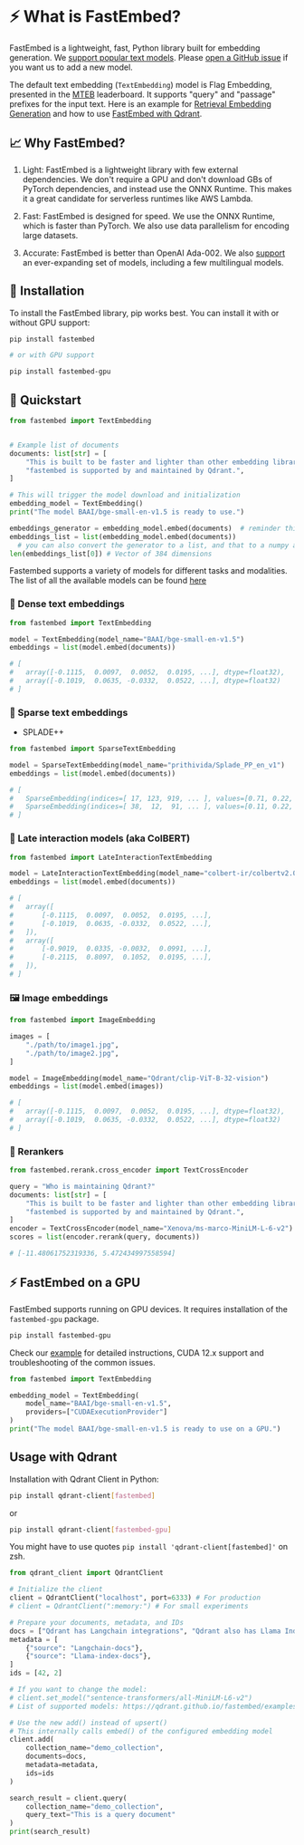 # ⚡️ What is FastEmbed?

FastEmbed is a lightweight, fast, Python library built for embedding generation. We [support popular text models](https://qdrant.github.io/fastembed/examples/Supported_Models/). Please [open a GitHub issue](https://github.com/qdrant/fastembed/issues/new) if you want us to add a new model.

The default text embedding (`TextEmbedding`) model is Flag Embedding, presented in the [MTEB](https://huggingface.co/spaces/mteb/leaderboard) leaderboard. It supports "query" and "passage" prefixes for the input text. Here is an example for [Retrieval Embedding Generation](https://qdrant.github.io/fastembed/qdrant/Retrieval_with_FastEmbed/) and how to use [FastEmbed with Qdrant](https://qdrant.github.io/fastembed/qdrant/Usage_With_Qdrant/).

## 📈 Why FastEmbed?

1. Light: FastEmbed is a lightweight library with few external dependencies. We don't require a GPU and don't download GBs of PyTorch dependencies, and instead use the ONNX Runtime. This makes it a great candidate for serverless runtimes like AWS Lambda. 

2. Fast: FastEmbed is designed for speed. We use the ONNX Runtime, which is faster than PyTorch. We also use data parallelism for encoding large datasets.

3. Accurate: FastEmbed is better than OpenAI Ada-002. We also [support](https://qdrant.github.io/fastembed/examples/Supported_Models/) an ever-expanding set of models, including a few multilingual models.

## 🚀 Installation

To install the FastEmbed library, pip works best. You can install it with or without GPU support:

```bash
pip install fastembed

# or with GPU support

pip install fastembed-gpu
```

## 📖 Quickstart

```python
from fastembed import TextEmbedding


# Example list of documents
documents: list[str] = [
    "This is built to be faster and lighter than other embedding libraries e.g. Transformers, Sentence-Transformers, etc.",
    "fastembed is supported by and maintained by Qdrant.",
]

# This will trigger the model download and initialization
embedding_model = TextEmbedding()
print("The model BAAI/bge-small-en-v1.5 is ready to use.")

embeddings_generator = embedding_model.embed(documents)  # reminder this is a generator
embeddings_list = list(embedding_model.embed(documents))
  # you can also convert the generator to a list, and that to a numpy array
len(embeddings_list[0]) # Vector of 384 dimensions
```

Fastembed supports a variety of models for different tasks and modalities.
The list of all the available models can be found [here](https://qdrant.github.io/fastembed/examples/Supported_Models/)
### 🎒 Dense text embeddings

```python
from fastembed import TextEmbedding

model = TextEmbedding(model_name="BAAI/bge-small-en-v1.5")
embeddings = list(model.embed(documents))

# [
#   array([-0.1115,  0.0097,  0.0052,  0.0195, ...], dtype=float32),
#   array([-0.1019,  0.0635, -0.0332,  0.0522, ...], dtype=float32)
# ]

```



### 🔱 Sparse text embeddings

* SPLADE++

```python
from fastembed import SparseTextEmbedding

model = SparseTextEmbedding(model_name="prithivida/Splade_PP_en_v1")
embeddings = list(model.embed(documents))

# [
#   SparseEmbedding(indices=[ 17, 123, 919, ... ], values=[0.71, 0.22, 0.39, ...]),
#   SparseEmbedding(indices=[ 38,  12,  91, ... ], values=[0.11, 0.22, 0.39, ...])
# ]
```

<!--
* BM42 - ([link](ToDo))

```
from fastembed import SparseTextEmbedding

model = SparseTextEmbedding(model_name="Qdrant/bm42-all-minilm-l6-v2-attentions")
embeddings = list(model.embed(documents))

# [
#   SparseEmbedding(indices=[ 17, 123, 919, ... ], values=[0.71, 0.22, 0.39, ...]),
#   SparseEmbedding(indices=[ 38,  12,  91, ... ], values=[0.11, 0.22, 0.39, ...])
# ]
```
-->

### 🦥 Late interaction models (aka ColBERT)


```python
from fastembed import LateInteractionTextEmbedding

model = LateInteractionTextEmbedding(model_name="colbert-ir/colbertv2.0")
embeddings = list(model.embed(documents))

# [
#   array([
#       [-0.1115,  0.0097,  0.0052,  0.0195, ...],
#       [-0.1019,  0.0635, -0.0332,  0.0522, ...],
#   ]),
#   array([
#       [-0.9019,  0.0335, -0.0032,  0.0991, ...],
#       [-0.2115,  0.8097,  0.1052,  0.0195, ...],
#   ]),  
# ]
```

### 🖼️ Image embeddings

```python
from fastembed import ImageEmbedding

images = [
    "./path/to/image1.jpg",
    "./path/to/image2.jpg",
]

model = ImageEmbedding(model_name="Qdrant/clip-ViT-B-32-vision")
embeddings = list(model.embed(images))

# [
#   array([-0.1115,  0.0097,  0.0052,  0.0195, ...], dtype=float32),
#   array([-0.1019,  0.0635, -0.0332,  0.0522, ...], dtype=float32)
# ]
```

### 🔄 Rerankers
```python
from fastembed.rerank.cross_encoder import TextCrossEncoder

query = "Who is maintaining Qdrant?"
documents: list[str] = [
    "This is built to be faster and lighter than other embedding libraries e.g. Transformers, Sentence-Transformers, etc.",
    "fastembed is supported by and maintained by Qdrant.",
]
encoder = TextCrossEncoder(model_name="Xenova/ms-marco-MiniLM-L-6-v2")
scores = list(encoder.rerank(query, documents))

# [-11.48061752319336, 5.472434997558594]
```

## ⚡️ FastEmbed on a GPU

FastEmbed supports running on GPU devices.
It requires installation of the `fastembed-gpu` package.

```bash
pip install fastembed-gpu
```

Check our [example](https://qdrant.github.io/fastembed/examples/FastEmbed_GPU/) for detailed instructions, CUDA 12.x support and troubleshooting of the common issues.

```python
from fastembed import TextEmbedding

embedding_model = TextEmbedding(
    model_name="BAAI/bge-small-en-v1.5", 
    providers=["CUDAExecutionProvider"]
)
print("The model BAAI/bge-small-en-v1.5 is ready to use on a GPU.")

```

## Usage with Qdrant

Installation with Qdrant Client in Python:

```bash
pip install qdrant-client[fastembed]
```

or 

```bash
pip install qdrant-client[fastembed-gpu]
```

You might have to use quotes ```pip install 'qdrant-client[fastembed]'``` on zsh.

```python
from qdrant_client import QdrantClient

# Initialize the client
client = QdrantClient("localhost", port=6333) # For production
# client = QdrantClient(":memory:") # For small experiments

# Prepare your documents, metadata, and IDs
docs = ["Qdrant has Langchain integrations", "Qdrant also has Llama Index integrations"]
metadata = [
    {"source": "Langchain-docs"},
    {"source": "Llama-index-docs"},
]
ids = [42, 2]

# If you want to change the model:
# client.set_model("sentence-transformers/all-MiniLM-L6-v2")
# List of supported models: https://qdrant.github.io/fastembed/examples/Supported_Models

# Use the new add() instead of upsert()
# This internally calls embed() of the configured embedding model
client.add(
    collection_name="demo_collection",
    documents=docs,
    metadata=metadata,
    ids=ids
)

search_result = client.query(
    collection_name="demo_collection",
    query_text="This is a query document"
)
print(search_result)
```
